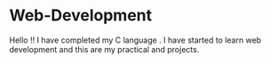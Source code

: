 # Web-Development
Hello !! I have completed my C language . I have started to learn web development and this are my practical and projects.
